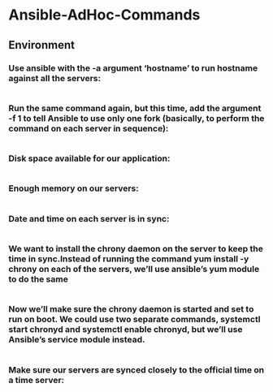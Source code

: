 # Ansible-AdHoc-Commands

## Environment
### Use ansible with the -a argument ‘hostname’ to run hostname against all the servers: 
```$ ansible all -a "hostname"
```
### Run the same command again, but this time, add the argument -f 1 to tell Ansible to use only one fork (basically, to perform the command on each server in sequence):
```$ ansible all -a "hostname" -f 1
```
### Disk space available for our application:
```$ ansible all -a "df -h"
```
### Enough memory on our servers: 
```$ ansible all -a "free -m"
```
### Date and time on each server is in sync: 
```$ ansible all -a "date"
```
### We want to install the chrony daemon on the server to keep the time in sync.Instead of running the command yum install -y chrony on each of the servers, we’ll use ansible’s yum module to do the same
```$ ansible all -b -m yum -a "name=chrony state=present"
```
### Now we’ll make sure the chrony daemon is started and set to run on boot. We could use two separate commands, systemctl start chronyd and systemctl enable chronyd, but we’ll use Ansible’s service module instead. 
```$ ansible all -b -m service -a "name=chronyd state=started enabled=yes"
```
### Make sure our servers are synced closely to the official time on a time server:
```$ ansible all -a "chronyc tracking" -b
```
